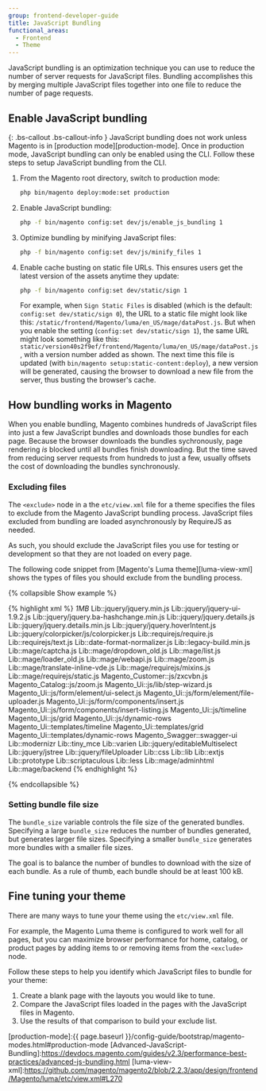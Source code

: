 ```yaml
---
group: frontend-developer-guide
title: JavaScript Bundling
functional_areas:
  - Frontend
  - Theme
---
```

JavaScript bundling is an optimization technique you can use to reduce the number of server requests for JavaScript files.
Bundling accomplishes this by merging multiple JavaScript files together into one file to reduce the number of page requests.

## Enable JavaScript bundling

{: .bs-callout .bs-callout-info }
JavaScript bundling does not work unless Magento is in [production mode][production-mode]. Once in production mode, JavaScript bundling can only be enabled using the CLI. Follow these steps to setup JavaScript bundling from the CLI.

1. From the Magento root directory, switch to production mode:

    ```bash
    php bin/magento deploy:mode:set production
    ```
 
2. Enable JavaScript bundling:

    ```bash
    php -f bin/magento config:set dev/js/enable_js_bundling 1
    ```

3. Optimize bundling by minifying JavaScript files:

    ```bash
    php -f bin/magento config:set dev/js/minify_files 1
    ```
 
4. Enable cache busting on static file URLs. This ensures users get the latest version of the assets anytime they update:

    ```bash
    php -f bin/magento config:set dev/static/sign 1
    ```

    For example, when `Sign Static Files` is disabled (which is the default: `config:set dev/static/sign 0`), the URL to a static file might look like this: `/static/frontend/Magento/luma/en_US/mage/dataPost.js`. But when you enable the setting (`config:set dev/static/sign 1`), the same URL might look something like this: `static/version40s2f9ef/frontend/Magento/luma/en_US/mage/dataPost.js`, with a version number added as shown. The next time this file is updated (with `bin/magento setup:static-content:deploy`), a new version will be generated, causing the browser to download a new file from the server, thus busting the browser's cache.

## How bundling works in Magento

When you enable bundling, Magento combines hundreds of JavaScript files into just a few JavaScript bundles and downloads those bundles for each page. Because the browser downloads the bundles sychronously, page rendering *is* blocked until all bundles finish downloading. But the time saved from reducing server requests from hundreds to just a few, usually offsets the cost of downloading the bundles synchronously.

### Excluding files

The `<exclude>` node in a the `etc/view.xml` file for a theme specifies the files to exclude from the Magento JavaScript bundling process.
JavaScript files excluded from bundling are loaded asynchronously by RequireJS as needed.

As such, you should exclude the JavaScript files you use for testing or development so that they are not loaded on every page.  

The following code snippet from [Magento's Luma theme][luma-view-xml] shows the types of files you should exclude from the bundling process.

{% collapsible Show example %}

{% highlight xml %}
<vars module="Js_Bundle">
    <var name="bundle_size">1MB</var>
</vars>
<exclude>
    <item type="file">Lib::jquery/jquery.min.js</item>
    <item type="file">Lib::jquery/jquery-ui-1.9.2.js</item>
    <item type="file">Lib::jquery/jquery.ba-hashchange.min.js</item>
    <item type="file">Lib::jquery/jquery.details.js</item>
    <item type="file">Lib::jquery/jquery.details.min.js</item>
    <item type="file">Lib::jquery/jquery.hoverIntent.js</item>
    <item type="file">Lib::jquery/colorpicker/js/colorpicker.js</item>
    <item type="file">Lib::requirejs/require.js</item>
    <item type="file">Lib::requirejs/text.js</item>
    <item type="file">Lib::date-format-normalizer.js</item>
    <item type="file">Lib::legacy-build.min.js</item>
    <item type="file">Lib::mage/captcha.js</item>
    <item type="file">Lib::mage/dropdown_old.js</item>
    <item type="file">Lib::mage/list.js</item>
    <item type="file">Lib::mage/loader_old.js</item>
    <item type="file">Lib::mage/webapi.js</item>
    <item type="file">Lib::mage/zoom.js</item>
    <item type="file">Lib::mage/translate-inline-vde.js</item>
    <item type="file">Lib::mage/requirejs/mixins.js</item>
    <item type="file">Lib::mage/requirejs/static.js</item>
    <item type="file">Magento_Customer::js/zxcvbn.js</item>
    <item type="file">Magento_Catalog::js/zoom.js</item>
    <item type="file">Magento_Ui::js/lib/step-wizard.js</item>
    <item type="file">Magento_Ui::js/form/element/ui-select.js</item>
    <item type="file">Magento_Ui::js/form/element/file-uploader.js</item>
    <item type="file">Magento_Ui::js/form/components/insert.js</item>
    <item type="file">Magento_Ui::js/form/components/insert-listing.js</item>
    <item type="directory">Magento_Ui::js/timeline</item>
    <item type="directory">Magento_Ui::js/grid</item>
    <item type="directory">Magento_Ui::js/dynamic-rows</item>
    <item type="directory">Magento_Ui::templates/timeline</item>
    <item type="directory">Magento_Ui::templates/grid</item>
    <item type="directory">Magento_Ui::templates/dynamic-rows</item>
    <item type="directory">Magento_Swagger::swagger-ui</item>
    <item type="directory">Lib::modernizr</item>
    <item type="directory">Lib::tiny_mce</item>
    <item type="directory">Lib::varien</item>
    <item type="directory">Lib::jquery/editableMultiselect</item>
    <item type="directory">Lib::jquery/jstree</item>
    <item type="directory">Lib::jquery/fileUploader</item>
    <item type="directory">Lib::css</item>
    <item type="directory">Lib::lib</item>
    <item type="directory">Lib::extjs</item>
    <item type="directory">Lib::prototype</item>
    <item type="directory">Lib::scriptaculous</item>
    <item type="directory">Lib::less</item>
    <item type="directory">Lib::mage/adminhtml</item>
    <item type="directory">Lib::mage/backend</item>
</exclude>
{% endhighlight %}

{% endcollapsible %}

### Setting bundle file size

The `bundle_size` variable controls the file size of the generated bundles.
Specifying a large `bundle_size` reduces the number of bundles generated, but generates larger file sizes.
Specifying a smaller `bundle_size` generates more bundles with a smaller file sizes.

The goal is to balance the number of bundles to download with the size of each bundle.
As a rule of thumb, each bundle should be at least 100 kB.

## Fine tuning your theme

There are many ways to tune your theme using the `etc/view.xml` file.  

For example, the Magento Luma theme is configured to work well for all pages, but you can maximize browser performance for home, catalog, or product pages by adding items to or removing items from the `<exclude>` node.

Follow these steps to help you identify which JavaScript files to bundle for your theme:

1. Create a blank page with the layouts you would like to tune.
2. Compare the JavaScript files loaded in the pages with the JavaScript files in Magento.
3. Use the results of that comparison to build your exclude list.

[production-mode]:{{ page.baseurl }}/config-guide/bootstrap/magento-modes.html#production-mode
[Advanced-JavaScript-Bundling]:https://devdocs.magento.com/guides/v2.3/performance-best-practices/advanced-js-bundling.html
[luma-view-xml]:https://github.com/magento/magento2/blob/2.2.3/app/design/frontend/Magento/luma/etc/view.xml#L270
